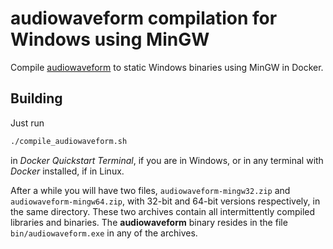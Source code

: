 # audiowaveform compilation for Windows using MinGW
Compile [audiowaveform](https://github.com/bbc/audiowaveform) to static Windows binaries using MinGW in Docker.

## Building
Just run

```bash
./compile_audiowaveform.sh
```

in _Docker Quickstart Terminal_, if you are in Windows, or in any terminal with _Docker_ installed, if in Linux.

After a while you will have two files, `audiowaveform-mingw32.zip` and `audiowaveform-mingw64.zip`, with 32-bit and 64-bit versions
respectively, in the same directory. These two archives contain all intermittently compiled libraries and binaries.
The **audiowaveform** binary resides in the file `bin/audiowaveform.exe` in any of the archives.
